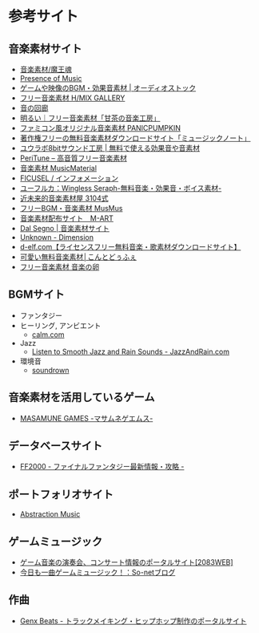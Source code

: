 参考サイト
========

## 音楽素材サイト

- [音楽素材/魔王魂](http://maoudamashii.jokersounds.com/)
- [Presence of Music](http://www.presence-of-music.com/)
- [ゲームや映像のBGM・効果音素材 | オーディオストック](http://audiostock.jp/)
- [フリー音楽素材 H/MIX GALLERY](http://www.hmix.net/)
- [音の回廊](http://trialmsc.com/)
- [明るい｜フリー音楽素材「甘茶の音楽工房」](http://amachamusic.chagasi.com/image_akarui.html)
- [ファミコン風オリジナル音楽素材 PANICPUMPKIN](http://pansound.com/panicpumpkin/)
- [著作権フリーの無料音楽素材ダウンロードサイト「ミュージックノート」](http://music-note.jp/)
- [ユウラボ8bitサウンド工房 | 無料で使える効果音や音素材](http://www.skipmore.com/sound/)
- [PeriTune – 高音質フリー音楽素材](http://peritune.com/)
- [音楽素材 MusicMaterial](http://musicmaterial.jpn.org/)
- [FICUSEL / インフォメーション](https://ficusel.com/)
- [ユーフルカ：Wingless Seraph-無料音楽・効果音・ボイス素材-](http://wingless-seraph.net/)
- [近未来的音楽素材屋 3104式](http://cyber-rainforce.net/)
- [フリーBGM・音楽素材 MusMus](http://musmus.main.jp/)
- [音楽素材配布サイト　M-ART](http://mart.kitunebi.com/)
- [Dal Segno | 音楽素材サイト](http://www.midstudio.net/)
- [Unknown - Dimension](http://unknown-dimension.com/)
- [d-elf.com【ライセンスフリー無料音楽・歌素材ダウンロードサイト】](http://www.d-elf.com/)
- [可愛い無料音楽素材│こんとどぅふぇ](http://conte-de-fees.com/)
- [フリー音楽素材 音楽の卵](http://ontama-m.com/)


## BGMサイト

- ファンタジー
- ヒーリング, アンビエント
    - [calm.com](http://www.calm.com/)
- Jazz
    - [Listen to Smooth Jazz and Rain Sounds - JazzAndRain.com](http://www.jazzandrain.com/)
- 環境音
    - [soundrown](http://soundrown.com/)


## 音楽素材を活用しているゲーム
- [MASAMUNE GAMES -マサムネゲエムス-](http://masamune-games.net/)


## データベースサイト

- [FF2000 - ファイナルファンタジー最新情報・攻略 -](http://ffx.sakura.ne.jp/)


## ポートフォリオサイト

- [Abstraction Music](http://www.abstractionmusic.com/)


## ゲームミュージック

- [ゲーム音楽の演奏会、コンサート情報のポータルサイト[2083WEB]](http://www.2083.jp/)
- [今日も一曲ゲームミュージック！：So-netブログ](http://game-music-gurui.blog.so-net.ne.jp/)


## 作曲

- [Genx Beats - トラックメイキング・ヒップホップ制作のポータルサイト](http://genxbeats.com/)
